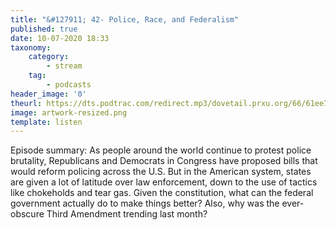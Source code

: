 ```yaml
---
title: "&#127911; 42- Police, Race, and Federalism"
published: true
date: 10-07-2020 18:33
taxonomy:
    category:
        - stream
    tag:
        - podcasts
header_image: '0'
theurl: https://dts.podtrac.com/redirect.mp3/dovetail.prxu.org/66/61ee73e0-9276-4bfd-a127-3de4ad25f4c4/TCL_The_Limits_of_Federalism_pt01.mp3
image: artwork-resized.png
template: listen
--- 
```

Episode summary: As people around the world continue to protest police brutality, Republicans and Democrats in Congress have proposed bills that would reform policing across the U.S. But in the American system, states are given a lot of latitude over law enforcement, down to the use of tactics like chokeholds and tear gas. Given the constitution, what can the federal government actually do to make things better? Also, why was the ever-obscure Third Amendment trending last month?
